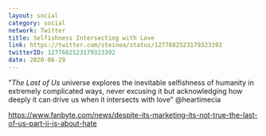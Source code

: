 ```yaml
---
layout: social
category: social
network: Twitter
title: Selfishness Intersecting with Love
link: https://twitter.com/steinea/status/1277682523179323392
twitterID: 1277682523179323392
date: 2020-06-29
---
```


"*The Last of Us* universe explores the inevitable selfishness of humanity in extremely complicated ways, never excusing it but acknowledging how deeply it can drive us when it intersects with love" @heartimecia

<https://www.fanbyte.com/news/despite-its-marketing-its-not-true-the-last-of-us-part-ii-is-about-hate>
